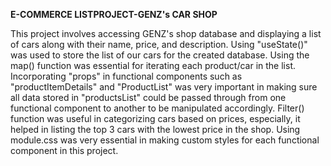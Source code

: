 **E-COMMERCE LISTPROJECT-GENZ's CAR SHOP**

This project involves accessing GENZ's shop database and displaying a list of cars along with their name, price, and description. Using "useState()" was used to store the list of our cars for the created database. Using the map() function was essential for iterating each product/car in the list. Incorporating "props" in functional components such as "productItemDetails" and "ProductList" was very important in making sure all data stored in "productsList" could be passed through from one functional component to another to be manipulated accordingly. Filter() function was useful in categorizing cars based on prices, especially, it helped in listing the top 3 cars with the lowest price in the shop. Using module.css was very essential in making custom styles for each functional component in this project.